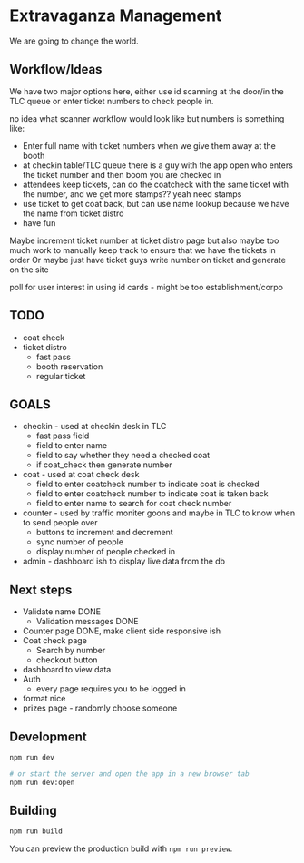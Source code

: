 # Extravaganza Management

We are going to change the world.

## Workflow/Ideas

We have two major options here, either use id scanning at the door/in the TLC queue or enter ticket numbers to check people in.

no idea what scanner workflow would look like but numbers is something like:
* Enter full name with ticket numbers when we give them away at the booth
* at checkin table/TLC queue there is a guy with the app open who enters the ticket number and then boom you are checked in
* attendees keep tickets, can do the coatcheck with the same ticket with the number, and we get more stamps?? yeah need stamps
* use ticket to get coat back, but can use name lookup because we have the name from ticket distro
* have fun

Maybe increment ticket number at ticket distro page but also maybe too much work to manually
keep track to ensure that we have the tickets in order
Or maybe just have ticket guys write number on ticket and generate on the site

poll for user interest in using id cards - might be too establishment/corpo

## TODO

* coat check
* ticket distro
    * fast pass
    * booth reservation
    * regular ticket

## GOALS

* checkin - used at checkin desk in TLC
    * fast pass field
    * field to enter name
    * field to say whether they need a checked coat
    * if coat_check then generate number
* coat - used at coat check desk
    * field to enter coatcheck number to indicate coat is checked
    * field to enter coatcheck number to indicate coat is taken back
    * field to enter name to search for coat check number
* counter - used by traffic moniter goons and maybe in TLC to know when to send people over
    * buttons to increment and decrement
    * sync number of people
    * display number of people checked in
* admin - dashboard ish to display live data from the db

## Next steps
* Validate name DONE
    * Validation messages DONE
* Counter page DONE, make client side responsive ish
* Coat check page
    * Search by number
    * checkout button
* dashboard to view data
* Auth
    * every page requires you to be logged in
* format nice
* prizes page - randomly choose someone

## Development

```bash
npm run dev

# or start the server and open the app in a new browser tab
npm run dev:open
```

## Building

```bash
npm run build
```

You can preview the production build with `npm run preview`.


